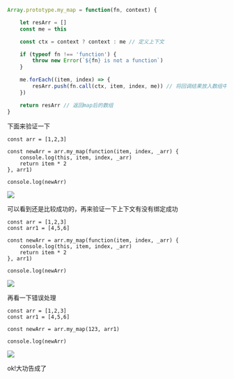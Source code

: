 ```javaScript
Array.prototype.my_map = function(fn, context) {

    let resArr = []
    const me = this

    const ctx = context ? context : me // 定义上下文

    if (typeof fn !== 'function') {
        throw new Error(`${fn} is not a function`)
    }

    me.forEach((item, index) => {
        resArr.push(fn.call(ctx, item, index, me)) // 将回调结果放入数组中
    })

    return resArr // 返回map后的数组
}
```
下面来验证一下
```
const arr = [1,2,3]

const newArr = arr.my_map(function(item, index, _arr) {
    console.log(this, item, index, _arr)
    return item * 2
}, arr1)

console.log(newArr)
```

![](https://img2020.cnblogs.com/blog/1575596/202008/1575596-20200805221719978-974881354.png)

可以看到还是比较成功的，再来验证一下上下文有没有绑定成功
```
const arr = [1,2,3]
const arr1 = [4,5,6]

const newArr = arr.my_map(function(item, index, _arr) {
    console.log(this, item, index, _arr)
    return item * 2
}, arr1)

console.log(newArr)
```
![](https://img2020.cnblogs.com/blog/1575596/202008/1575596-20200805221748709-438814975.png)

再看一下错误处理
```
const arr = [1,2,3]
const arr1 = [4,5,6]

const newArr = arr.my_map(123, arr1)

console.log(newArr)
```
![](https://img2020.cnblogs.com/blog/1575596/202008/1575596-20200805221832793-608006533.png)

ok!大功告成了
